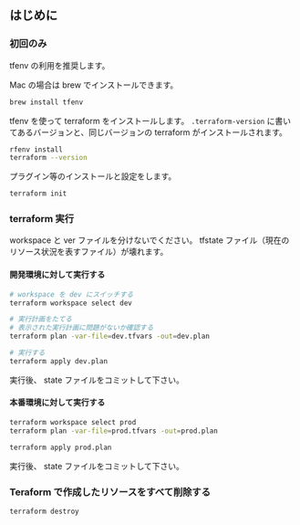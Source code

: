 ## はじめに

### 初回のみ

tfenv の利用を推奨します。

Mac の場合は brew でインストールできます。

```sh
brew install tfenv
```

tfenv を使って terraform をインストールします。 
`.terraform-version` に書いてあるバージョンと、同じバージョンの terraform がインストールされます。

```sh
rfenv install
terraform --version                                                                                          [master]
```

プラグイン等のインストールと設定をします。

```sh
terraform init
```

### terraform 実行

workspace と ver ファイルを分けないでください。
tfstate ファイル（現在のリソース状況を表すファイル）が壊れます。

#### 開発環境に対して実行する

```sh
# workspace を dev にスイッチする
terraform workspace select dev

# 実行計画をたてる
# 表示された実行計画に問題がないか確認する
terraform plan -var-file=dev.tfvars -out=dev.plan

# 実行する
terraform apply dev.plan
```

実行後、 state ファイルをコミットして下さい。

#### 本番環境に対して実行する

```sh
terraform workspace select prod
terraform plan -var-file=prod.tfvars -out=prod.plan

terraform apply prod.plan
```

実行後、 state ファイルをコミットして下さい。

### Teraform で作成したリソースをすべて削除する

```sh
terraform destroy 
```
